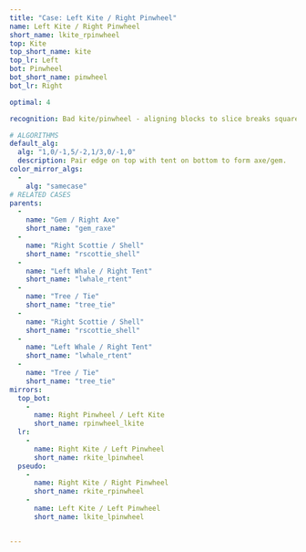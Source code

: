 ```yaml
---
title: "Case: Left Kite / Right Pinwheel"
name: Left Kite / Right Pinwheel
short_name: lkite_rpinwheel
top: Kite
top_short_name: kite
top_lr: Left
bot: Pinwheel
bot_short_name: pinwheel
bot_lr: Right

optimal: 4

recognition: Bad kite/pinwheel - aligning blocks to slice breaks squareshape.

# ALGORITHMS
default_alg:
  alg: "1,0/-1,5/-2,1/3,0/-1,0"
  description: Pair edge on top with tent on bottom to form axe/gem.
color_mirror_algs:
  -
    alg: "samecase"
# RELATED CASES
parents:
  -
    name: "Gem / Right Axe"
    short_name: "gem_raxe"
  -
    name: "Right Scottie / Shell"
    short_name: "rscottie_shell"
  -
    name: "Left Whale / Right Tent"
    short_name: "lwhale_rtent"
  -
    name: "Tree / Tie"
    short_name: "tree_tie"
  -
    name: "Right Scottie / Shell"
    short_name: "rscottie_shell"
  -
    name: "Left Whale / Right Tent"
    short_name: "lwhale_rtent"
  -
    name: "Tree / Tie"
    short_name: "tree_tie"
mirrors:
  top_bot:
    -
      name: Right Pinwheel / Left Kite
      short_name: rpinwheel_lkite
  lr:
    -
      name: Right Kite / Left Pinwheel
      short_name: rkite_lpinwheel
  pseudo:
    -
      name: Right Kite / Right Pinwheel
      short_name: rkite_rpinwheel
    -
      name: Left Kite / Left Pinwheel
      short_name: lkite_lpinwheel


---
```


